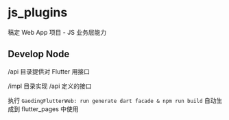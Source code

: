 # js_plugins

稿定 Web App 项目 - JS 业务层能力

## Develop Node

/api 目录提供对 Flutter 用接口

/impl 目录实现 /api 定义的接口

执行 `GaodingFlutterWeb: run generate dart facade & npm run build` 自动生成到 flutter_pages 中使用

